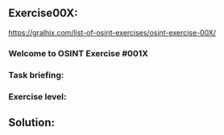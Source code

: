 ## Exercise00X:
https://gralhix.com/list-of-osint-exercises/osint-exercise-00X/

### Welcome to OSINT Exercise #001X
### Task briefing:



### Exercise level:




## Solution:

